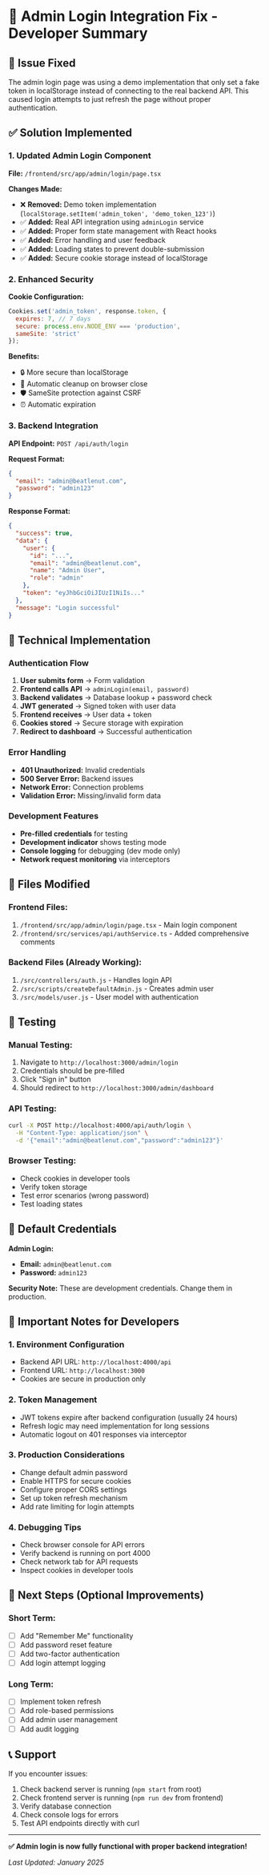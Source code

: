 # 🔐 Admin Login Integration Fix - Developer Summary

## 🎯 **Issue Fixed**
The admin login page was using a demo implementation that only set a fake token in localStorage instead of connecting to the real backend API. This caused login attempts to just refresh the page without proper authentication.

## ✅ **Solution Implemented**

### **1. Updated Admin Login Component**
**File:** `/frontend/src/app/admin/login/page.tsx`

**Changes Made:**
- ❌ **Removed:** Demo token implementation (`localStorage.setItem('admin_token', 'demo_token_123')`)
- ✅ **Added:** Real API integration using `adminLogin` service
- ✅ **Added:** Proper form state management with React hooks
- ✅ **Added:** Error handling and user feedback
- ✅ **Added:** Loading states to prevent double-submission
- ✅ **Added:** Secure cookie storage instead of localStorage

### **2. Enhanced Security**
**Cookie Configuration:**
```javascript
Cookies.set('admin_token', response.token, { 
  expires: 7, // 7 days
  secure: process.env.NODE_ENV === 'production',
  sameSite: 'strict'
});
```

**Benefits:**
- 🔒 More secure than localStorage
- 🚫 Automatic cleanup on browser close
- 🛡️ SameSite protection against CSRF
- ⏰ Automatic expiration

### **3. Backend Integration**
**API Endpoint:** `POST /api/auth/login`

**Request Format:**
```json
{
  "email": "admin@beatlenut.com",
  "password": "admin123"
}
```

**Response Format:**
```json
{
  "success": true,
  "data": {
    "user": {
      "id": "...",
      "email": "admin@beatlenut.com",
      "name": "Admin User",
      "role": "admin"
    },
    "token": "eyJhbGciOiJIUzI1NiIs..."
  },
  "message": "Login successful"
}
```

## 🔧 **Technical Implementation**

### **Authentication Flow**
1. **User submits form** → Form validation
2. **Frontend calls API** → `adminLogin(email, password)`
3. **Backend validates** → Database lookup + password check
4. **JWT generated** → Signed token with user data
5. **Frontend receives** → User data + token
6. **Cookies stored** → Secure storage with expiration
7. **Redirect to dashboard** → Successful authentication

### **Error Handling**
- **401 Unauthorized:** Invalid credentials
- **500 Server Error:** Backend issues
- **Network Error:** Connection problems
- **Validation Error:** Missing/invalid form data

### **Development Features**
- **Pre-filled credentials** for testing
- **Development indicator** shows testing mode
- **Console logging** for debugging (dev mode only)
- **Network request monitoring** via interceptors

## 📁 **Files Modified**

### **Frontend Files:**
1. `/frontend/src/app/admin/login/page.tsx` - Main login component
2. `/frontend/src/services/api/authService.ts` - Added comprehensive comments

### **Backend Files (Already Working):**
1. `/src/controllers/auth.js` - Handles login API
2. `/src/scripts/createDefaultAdmin.js` - Creates admin user
3. `/src/models/user.js` - User model with authentication

## 🧪 **Testing**

### **Manual Testing:**
1. Navigate to `http://localhost:3000/admin/login`
2. Credentials should be pre-filled
3. Click "Sign in" button
4. Should redirect to `http://localhost:3000/admin/dashboard`

### **API Testing:**
```bash
curl -X POST http://localhost:4000/api/auth/login \
  -H "Content-Type: application/json" \
  -d '{"email":"admin@beatlenut.com","password":"admin123"}'
```

### **Browser Testing:**
- Check cookies in developer tools
- Verify token storage
- Test error scenarios (wrong password)
- Test loading states

## 🔐 **Default Credentials**

**Admin Login:**
- **Email:** `admin@beatlenut.com`
- **Password:** `admin123`

**Security Note:** These are development credentials. Change them in production.

## 🚨 **Important Notes for Developers**

### **1. Environment Configuration**
- Backend API URL: `http://localhost:4000/api`
- Frontend URL: `http://localhost:3000`
- Cookies are secure in production only

### **2. Token Management**
- JWT tokens expire after backend configuration (usually 24 hours)
- Refresh logic may need implementation for long sessions
- Automatic logout on 401 responses via interceptor

### **3. Production Considerations**
- Change default admin password
- Enable HTTPS for secure cookies
- Configure proper CORS settings
- Set up token refresh mechanism
- Add rate limiting for login attempts

### **4. Debugging Tips**
- Check browser console for API errors
- Verify backend is running on port 4000
- Check network tab for API requests
- Inspect cookies in developer tools

## 🔄 **Next Steps (Optional Improvements)**

### **Short Term:**
- [ ] Add "Remember Me" functionality
- [ ] Add password reset feature
- [ ] Add two-factor authentication
- [ ] Add login attempt logging

### **Long Term:**
- [ ] Implement token refresh
- [ ] Add role-based permissions
- [ ] Add admin user management
- [ ] Add audit logging

## 📞 **Support**

If you encounter issues:
1. Check backend server is running (`npm start` from root)
2. Check frontend server is running (`npm run dev` from frontend)
3. Verify database connection
4. Check console logs for errors
5. Test API endpoints directly with curl

---

**✅ Admin login is now fully functional with proper backend integration!**

*Last Updated: January 2025*